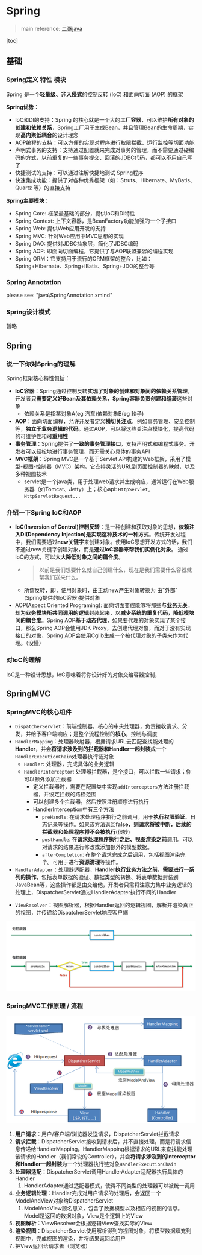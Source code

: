 # Spring

> main reference: [二哥java](https://javabetter.cn/sidebar/sanfene/spring.html)

[toc]

## 基础

### Spring定义 特性 模块

Spring 是一个**轻量级、非入侵式**的控制反转 (IoC) 和面向切面 (AOP) 的框架

**Spring优势：**

* IoC和DI的支持：Spring 的核心就是一个大的**工厂容器**，可以维护**所有对象的创建和依赖关系**，Spring工厂用于生成Bean，并且管理Bean的生命周期，实现**高内聚低耦合**的设计理念
* AOP编程的支持：可以方便的实现对程序进行权限拦截、运行监控等切面功能
* 声明式事务的支持：支持通过配置就来完成对事务的管理，而不需要通过硬编码的方式，以前重复的一些事务提交、回滚的JDBC代码，都可以不用自己写了
* 快捷测试的支持：可以通过注解快捷地测试 Spring程序
* 快速集成功能：提供了对各种优秀框架（如：Struts、Hibernate、MyBatis、Quartz 等）的直接支持

**Spring主要模块：**

* Spring Core: 框架最基础的部分，提供IoC和DI特性
* Spring Context: 上下文容器，是BeanFactory功能加强的一个子接口
* Spring Web: 提供Web应用开发的支持
* Spring MVC: 针对Web应用中MVC思想的实现
* Spring DAO: 提供对JDBC抽象层，简化了JDBC编码
* Spring AOP: 即面向切面编程，它提供了与AOP联盟兼容的编程实现
* Spring ORM：它支持用于流行的ORM框架的整合，比如：Spring+Hibernate、Spring+iBatis、Spring+JDO的整合等

### Spring Annotation

please see: "java\SpringAnnotation.xmind"

### Spring设计模式

暂略

## Spring

### 说一下你对Spring的理解

Spring框架核心特性包括：

* **IoC容器**：Spring通过控制反转**实现了对象的创建和对象间的依赖关系管理**。开发者**只需要定义好Bean及其依赖关系**，**Spring容器负责创建和组装**这些对象
  * 依赖关系是指某对象A(eg 汽车)依赖对象B(eg 轮子)
* **AOP**：面向切面编程，允许开发者定义**横切关注点**，例如事务管理、安全控制等，**独立于业务逻辑的代码**。通过AOP，可以将这些关注点模块化，提高代码的可维护性和**可重用性**
* **事务管理**：Spring提供了**一致的事务管理接口**，支持声明式和编程式事务。开发者可以轻松地进行事务管理，而无需关心具体的事务API
* **MVC框架**：Spring MVC是一个基于Servlet API构建的Web框架，采用了模型-视图-控制器（MVC）架构。它支持灵活的URL到页面控制器的映射，以及多种视图技术
  * servlet是一个java类，用于处理web请求并生成响应，通常运行在Web服务器（如Tomcat、Jetty）上；核心api: `HttpServlet, HttpServletRequest...`

### 介绍一下Spring IoC和AOP

* **IoC(Inversion of Control)控制反转**：是一种创建和获取对象的思想，**依赖注入DI(Dependency Injection)是实现这种技术的一种方式**。传统开发过程中，我们需要通过**new关键字**来创建对象。使用IoC思想开发方式的话，我们不通过new关键字创建对象，而是**通过IoC容器来帮我们实例化对象**。 通过IoC的方式，可以**大大降低对象之间的耦合度**。
  * > 以前是我们想要什么就自己创建什么，现在是我们需要什么容器就帮我们送来什么。
  * 所谓反转，即，使用对象时，由主动new产生对象转换为 由"外部"(Spring提供的IoC容器)提供对象
* AOP(Aspect Oriented Programing): 面向切面变成能够将那些**与业务无关**，却**为业务模块所共同调用的逻辑**封装起来，以**减少系统的重复代码，降低模块间的耦合度**。Spring AOP**基于动态代理**，如果要代理的对象实现了某个接口，那么Spring AOP会使用JDK Proxy，去创建代理对象，而对于没有实现接口的对象，Spring AOP会使用Cglib生成一个被代理对象的子类来作为代理。（没懂）

### 对IoC的理解

IoC是一种设计思想，IoC意味着将你设计好的对象交给容器控制，

## SpringMVC

### SpringMVC的核心组件

* `DispatcherServlet`：前端控制器，核心的中央处理器，负责接收请求、分发，并给予客户端响应；是整个流程控制的**核心**，控制与调度
* `HandlerMapping`：处理器映射器，根据请求URL去匹配查找能处理的**Handler**，并会**将请求涉及到的拦截器和Handler一起封装**成一个`HandlerExecutionChain`处理器执行链对象
  * `Handler`: 处理器，完成具体的业务逻辑
  * `HandlerInterceptor`: 处理器拦截器，是个接口，可以拦截一些请求；你可以额外添加拦截器
    * 定义拦截器时，需要在配置类中实现`addInterceptors`方法注册拦截器，并设定拦截的路径范围
    * 可以创建多个拦截器，然后按照注册顺序进行执行
    * HandlerInterception中有三个方法
      * `preHandle`: 在请求处理程序执行之前调用。用于**执行权限验证**、日志记录等操作。如果该方法返回**false，则请求将被中断，后续的拦截器和处理程序将不会被执行**(很妙)
      * `postHandle`: 在**请求处理程序执行之后、视图渲染之前**调用。可以对请求的结果进行修改或添加额外的模型数据。
      * `afterCompletion`: 在整个请求完成之后调用，包括视图渲染完毕。可用于进行**资源清理**等操作。
* `HandlerAdapter`：处理器适配器，**Handler执行业务方法之前，需要进行一系列的操作**，包括表单数据的验证、数据类型的转换、将表单数据封装到JavaBean等，这些操作都是由交给他，开发者只需将注意力集中业务逻辑的处理上，DispatcherServlet通过HandlerAdapter执行不同的Handler
<!-- * `ModelAndView`: 装载了模型数据和视图信息，作为Handler的处理结果，返回给DispatcherServlet -->
* `ViewResolver`：视图解析器，根据Handler返回的逻辑视图，解析并渲染真正的视图，并传递给DispatcherServlet响应客户端

![picture 2](../images/7c7b615ad6412412e4ef5c8d68ac0163a54f11a304b01a3da882d75a4bf3262d.png)  


### SpringMVC工作原理 / 流程

![picture 1](../images/4dc74e7703cf69f845e608769181ee77faaf9e2672a6fbab7a13d1d56b50aca1.png)

1. **用户请求**：用户/客户端/浏览器发送请求，DispatcherServlet拦截请求
2. **请求拦截**：DispatcherServlet接收到请求后，并不直接处理，而是将请求信息传递给HandlerMapping。HandlerMapping根据请求的URL来查找能处理该请求的Handler（我们常说的Controller），并会**将请求涉及到的Interceptor和Handler一起封装**为一个处理器执行链对象`HandlerExecutionChain`
3. **处理器适配**：DispatcherServlet调用HandlerAdapter适配器执行具体的Handler
   1. HandlerAdapter通过适配器模式，使得不同类型的处理器可以被统一调用
4. **业务逻辑处理**：Handler完成对用户请求的处理后，会返回一个ModelAndView对象给DispatcherServlet
   1. ModelAndView顾名思义，包含了数据模型以及相应的视图的信息。Model是返回的数据对象，View是个逻辑上的View
5. **视图解析**：ViewResolver会根据逻辑View查找实际的View
6. **渲染视图**：DispatcherServlet使用解析得到的视图对象，将模型数据填充到视图中，完成视图的渲染，并将结果返回给用户
7. 把View返回给请求者（浏览器）
